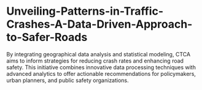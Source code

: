 # Unveiling-Patterns-in-Traffic-Crashes-A-Data-Driven-Approach-to-Safer-Roads
 By integrating geographical data analysis and statistical modeling, CTCA aims to inform strategies for reducing crash rates and enhancing road safety. This initiative combines innovative data processing techniques with advanced analytics to offer actionable recommendations for policymakers, urban planners, and public safety organizations.
